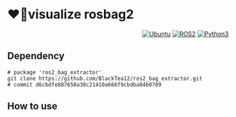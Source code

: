 # ❤️‍🔥visualize rosbag2
<div align="right">

  <a href="">![Ubuntu](https://img.shields.io/badge/Ubuntu-22.04-green)</a>
  <a href="">![ROS2](https://img.shields.io/badge/ROS2-humble-blue)</a>
  <a href="">![Python3](https://img.shields.io/badge/python-3.10-purple)</a>

</div>

## Dependency

    # package 'ros2_bag_extractor'
    git clone https://github.com/BlackTea12/ros2_bag_extractor.git
    # commit d6cbdfe887650a38c21410a666f9cbdba84b0709

## How to use
